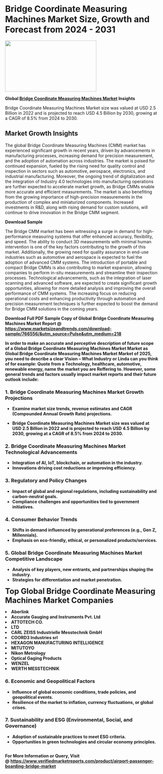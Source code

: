 <H1>Bridge Coordinate Measuring Machines Market Size, Growth and Forecast from 2024 - 2031</H1><img class="aligncenter size-medium wp-image-584254" src="https://thirdeyenews.in/wp-content/uploads/2024/09/Global-Market-Research-300x168.jpeg" alt="" width="300" height="168" /><p><strong>Global&nbsp;<a href="https://www.marketsizeandtrends.com/download-sample/766556/&amp;utm_source=Pulse&amp;utm_medium=218">Bridge Coordinate Measuring Machines Market</a> Insights</strong></p><p>Bridge Coordinate Measuring Machines Market size was valued at USD 2.5 Billion in 2022 and is projected to reach USD 4.5 Billion by 2030, growing at a CAGR of 8.5% from 2024 to 2030.</p><p><h2>Market Growth Insights</h2> <p>The global Bridge Coordinate Measuring Machines (CMM) market has experienced significant growth in recent years, driven by advancements in manufacturing processes, increasing demand for precision measurement, and the adoption of automation across industries. The market is poised for continued expansion, fueled by the rising need for quality control and inspection in sectors such as automotive, aerospace, electronics, and industrial manufacturing. Moreover, the ongoing trend of digitalization and the integration of Industry 4.0 technologies into manufacturing operations are further expected to accelerate market growth, as Bridge CMMs enable more accurate and efficient measurements. The market is also benefiting from the growing importance of high-precision measurements in the production of complex and miniaturized components. Increased investments in R&D, along with rising demand for custom solutions, will continue to drive innovation in the Bridge CMM segment.</p> <p><strong>Download Sample</strong></p> <p>The Bridge CMM market has been witnessing a surge in demand for high-performance measuring systems that offer enhanced accuracy, flexibility, and speed. The ability to conduct 3D measurements with minimal human intervention is one of the key factors contributing to the growth of this market. Additionally, the growing need for quality assurance in end-use industries such as automotive and aerospace is expected to fuel the adoption of advanced CMM systems. The introduction of portable and compact Bridge CMMs is also contributing to market expansion, allowing companies to perform in-situ measurements and streamline their inspection processes. Technological advancements, such as the integration of laser scanning and advanced software, are expected to create significant growth opportunities, allowing for more detailed analysis and improving the overall performance of CMM systems. The increasing focus on reducing operational costs and enhancing productivity through automation and precision measurement techniques is further expected to boost the demand for Bridge CMM solutions in the coming years.</p> <p><strong></p><p><span class=""><strong>Download Full PDF Sample Copy of Global Bridge Coordinate Measuring Machines Market Report</strong> @ <a href="https://www.marketsizeandtrends.com/download-sample/766556/&amp;utm_source=Pulse&amp;utm_medium=218" target="_blank">https://www.marketsizeandtrends.com/download-sample/766556/&amp;utm_source=Pulse&amp;utm_medium=218</a></span></p><p>In order to make an accurate and perceptive description of future scope of a Global&nbsp;Bridge Coordinate Measuring Machines Market Market as Global&nbsp;Bridge Coordinate Measuring Machines Market Market of 2025, you need to describe a clear Vision &ndash; What Industry or Linda can you think of for example: Quote from a Technology, healthcare, automotive, renewable energy, name the market you are Reffering to. However, some general trends and factors usually impact market reports and their future outlook include:</p><h3>1.&nbsp;<strong>Bridge Coordinate Measuring Machines Market Growth Projections</strong></h3><ul><li>Examine market size trends, revenue estimates and CAGR (Compounded Annual Growth Rate) projections.</li><li><p>Bridge Coordinate Measuring Machines Market size was valued at USD 2.5 Billion in 2022 and is projected to reach USD 4.5 Billion by 2030, growing at a CAGR of 8.5% from 2024 to 2030.</p></li></ul><h3>2.&nbsp;<strong>Bridge Coordinate Measuring Machines Market Technological Advancements</strong></h3><ul><li>Integration of AI, IoT, blockchain, or automation in the industry.</li><li>Innovations driving cost reductions or improving efficiency.</li></ul><h3>3.&nbsp;<strong>Regulatory and Policy Changes</strong></h3><ul><li>Impact of global and regional regulations, including sustainability and carbon-neutral goals.</li><li>Compliance challenges and opportunities tied to government initiatives.</li></ul><h3>4.&nbsp;<strong>Consumer Behavior Trends</strong></h3><ul><li>Shifts in demand influenced by generational preferences (e.g., Gen Z, Millennials).</li><li>Emphasis on eco-friendly, ethical, or personalized products/services.</li></ul><h3>5.&nbsp;<strong>Global Bridge Coordinate Measuring Machines Market Competitive Landscape</strong></h3><ul><li>Analysis of key players, new entrants, and partnerships shaping the industry.</li><li>Strategies for differentiation and market penetration.</li></ul><p data-pm-slice="1 1 []"><span style="color: inherit; font-family: inherit; font-size: 25px;">Top Global Bridge Coordinate Measuring Machines Market Companies</span></p><div class="" data-test-id=""><p><li>Aberlink</li><li> Accurate Gauging and Instruments Pvt. Ltd</li><li> ATTOTECH CO.</li><li> LTD</li><li> CARL ZEISS Industrielle Messtechnik GmbH</li><li> COORD3 Industries srl</li><li> HEXAGON MANUFACTURING INTELLIGENCE</li><li> MITUTOYO</li><li> Nikon Metrology</li><li> Optical Gaging Products</li><li> WENZEL</li><li> WERTH MESSTECHNIK</li></p></div><h3>6.&nbsp;<strong>Economic and Geopolitical Factors</strong></h3><ul><li>Influence of global economic conditions, trade policies, and geopolitical events.</li><li>Resilience of the market to inflation, currency fluctuations, or global crises.</li></ul><h3>7.&nbsp;<strong>Sustainability and ESG (Environmental, Social, and Governance)</strong></h3><ul><li>Adoption of sustainable practices to meet ESG criteria.</li><li>Opportunities in green technologies and circular economy principles.</li></ul><h2><strong style="font-size: 14px;">For More Information or Query, Visit @&nbsp;</strong><a style="background-color: #ffffff; font-size: 14px;" href="https://www.marketsizeandtrends.com/report/bridge-coordinate-measuring-machines-market/" target="_blank">https://www.verifiedmarketreports.com/product/airport-passenger-boarding-bridge-market</a></h2>
